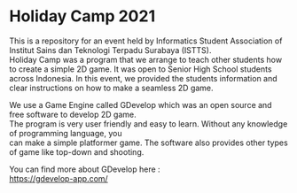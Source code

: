 <h1>Holiday Camp 2021</h1>


This is a repository for an event held by Informatics Student Association of Institut Sains dan Teknologi Terpadu Surabaya (ISTTS). <br>
Holiday Camp was a program that we arrange to teach other students how to create a simple 2D game.
It was open to Senior High School students across Indonesia. In this event, we provided the students information and
clear instructions on how to make a seamless 2D game.

We use a Game Engine called GDevelop which was an open source and free software to develop 2D game. <br>
The program is very user friendly and easy to learn. Without any knowledge of programming language, you <br>
can make a simple platformer game. The software also provides other types of game like top-down and shooting. <br>

You can find more about GDevelop here :<br>
https://gdevelop-app.com/

